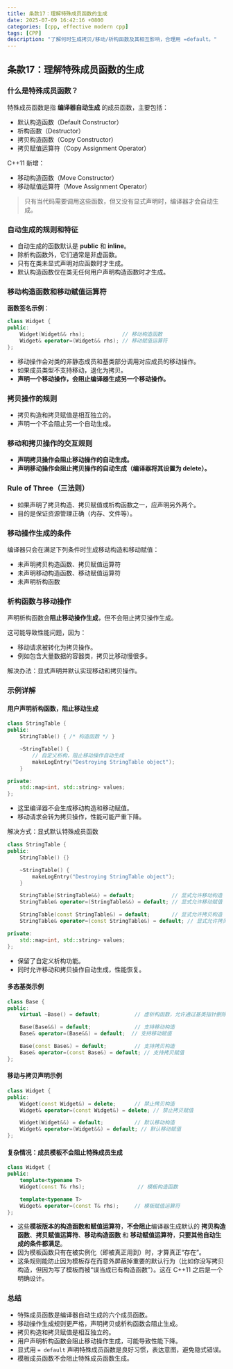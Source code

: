```yaml
---
title: 条款17：理解特殊成员函数的生成
date: 2025-07-09 16:42:16 +0800
categories: [cpp, effective modern cpp]
tags: [CPP]
description: "了解何时生成拷贝/移动/析构函数及其相互影响，合理用 =default。"
---
```

## 条款17：理解特殊成员函数的生成

### 什么是特殊成员函数？

特殊成员函数是指 **编译器自动生成** 的成员函数，主要包括：

- 默认构造函数（Default Constructor）
- 析构函数（Destructor）
- 拷贝构造函数（Copy Constructor）
- 拷贝赋值运算符（Copy Assignment Operator）

C++11 新增：

- 移动构造函数（Move Constructor）
- 移动赋值运算符（Move Assignment Operator）

> 只有当代码需要调用这些函数，但又没有显式声明时，编译器才会自动生成。

### 自动生成的规则和特征

- 自动生成的函数默认是 **public** 和 **inline**。
- 除析构函数外，它们通常是非虚函数。
- 只有在类未显式声明对应函数时才生成。
- 默认构造函数仅在类无任何用户声明构造函数时才生成。

### 移动构造函数和移动赋值运算符

**函数签名示例**：

```cpp
class Widget {
public:
    Widget(Widget&& rhs);            // 移动构造函数
    Widget& operator=(Widget&& rhs); // 移动赋值运算符
};
```

- 移动操作会对类的非静态成员和基类部分调用对应成员的移动操作。
- 如果成员类型不支持移动，退化为拷贝。
- **声明一个移动操作，会阻止编译器生成另一个移动操作。**

### 拷贝操作的规则

- 拷贝构造和拷贝赋值是相互独立的。
- 声明一个不会阻止另一个自动生成。

### 移动和拷贝操作的交互规则

- **声明拷贝操作会阻止移动操作的自动生成。**
- **声明移动操作会阻止拷贝操作的自动生成（编译器将其设置为 delete）。**

### Rule of Three（三法则）

- 如果声明了拷贝构造、拷贝赋值或析构函数之一，应声明另外两个。
- 目的是保证资源管理正确（内存、文件等）。

### 移动操作生成的条件

编译器只会在满足下列条件时生成移动构造和移动赋值：

- 未声明拷贝构造函数、拷贝赋值运算符
- 未声明移动构造函数、移动赋值运算符
- 未声明析构函数

### 析构函数与移动操作

声明析构函数会**阻止移动操作生成**，但不会阻止拷贝操作生成。

这可能导致性能问题，因为：

- 移动请求被转化为拷贝操作。
- 例如包含大量数据的容器类，拷贝比移动慢很多。

解决办法：显式声明并默认实现移动和拷贝操作。

### 示例详解

#### 用户声明析构函数，阻止移动生成

```cpp
class StringTable {
public:
    StringTable() { /* 构造函数 */ }

    ~StringTable() { 
        // 自定义析构，阻止移动操作自动生成
        makeLogEntry("Destroying StringTable object");
    }

private:
    std::map<int, std::string> values;
};
```

- 这里编译器不会生成移动构造和移动赋值。
- 移动请求会转为拷贝操作，性能可能严重下降。

解决方式：显式默认特殊成员函数

```cpp
class StringTable {
public:
    StringTable() {}

    ~StringTable() { 
        makeLogEntry("Destroying StringTable object");
    }

    StringTable(StringTable&&) = default;            // 显式允许移动构造
    StringTable& operator=(StringTable&&) = default; // 显式允许移动赋值

    StringTable(const StringTable&) = default;       // 显式允许拷贝构造
    StringTable& operator=(const StringTable&) = default; // 显式允许拷贝赋值

private:
    std::map<int, std::string> values;
};
```

- 保留了自定义析构功能。
- 同时允许移动和拷贝操作自动生成，性能恢复。

#### 多态基类示例

```cpp
class Base {
public:
    virtual ~Base() = default;           // 虚析构函数，允许通过基类指针删除派生类对象

    Base(Base&&) = default;              // 支持移动构造
    Base& operator=(Base&&) = default;  // 支持移动赋值

    Base(const Base&) = default;         // 支持拷贝构造
    Base& operator=(const Base&) = default; // 支持拷贝赋值
};
```

#### 移动与拷贝声明示例

```cpp
class Widget {
public:
    Widget(const Widget&) = delete;      // 禁止拷贝构造
    Widget& operator=(const Widget&) = delete; // 禁止拷贝赋值

    Widget(Widget&&) = default;          // 默认移动构造
    Widget& operator=(Widget&&) = default; // 默认移动赋值
};
```

#### 复杂情况：成员模板不会阻止特殊成员生成

```cpp
class Widget {
public:
    template<typename T>
    Widget(const T& rhs);                 // 模板构造函数

    template<typename T>
    Widget& operator=(const T& rhs);     // 模板赋值运算符
};
```

- 这些**模板版本的构造函数和赋值运算符**，**不会阻止**编译器生成默认的 **拷贝构造函数**、**拷贝赋值运算符**、**移动构造函数** 和 **移动赋值运算符**，**只要其他自动生成的条件都满足**。
- 因为模板函数只有在被实例化（即被真正用到）时，才算真正“存在”。
- 这条规则能防止因为模板存在而意外屏蔽掉重要的默认行为（比如你没写拷贝构造，但因为写了模板而被“误当成已有构造函数”）。这在 C++11 之后是一个明确设计。

### 总结

- 特殊成员函数是编译器自动生成的六个成员函数。
- 移动操作生成规则更严格，声明拷贝或析构函数会阻止生成。
- 拷贝构造和拷贝赋值是相互独立的。
- 用户声明析构函数会阻止移动操作生成，可能导致性能下降。
- 显式用 `= default` 声明特殊成员函数是良好习惯，表达意图，避免隐式错误。
- 模板成员函数不会阻止特殊成员函数生成。
